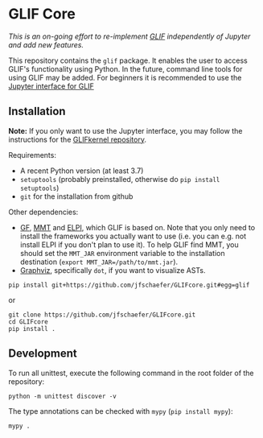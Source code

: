 GLIF Core
=========

*This is an on-going effort to re-implement [GLIF](https://github.com/kwarc/glif) independently of Jupyter and add new features.*

This repository contains the `glif` package.
It enables the user to access GLIF's functionality using Python.
In the future, command line tools for using GLIF may be added.
For beginners it is recommended to use the [Jupyter interface for GLIF](https://github.com/jfschaefer/GLIFKernel)


## Installation
**Note:** If you only want to use the Jupyter interface, you may follow the instructions for the [GLIFkernel repository](https://github.com/jfschaefer/GLIFKernel).

Requirements:
* A recent Python version (at least 3.7)
* `setuptools` (probably preinstalled, otherwise do `pip install setuptools`)
* `git` for the installation from github

Other dependencies:
* [GF](https://www.grammaticalframework.org/), [MMT](https://uniformal.github.io/) and [ELPI](https://github.com/lpcic/elpi), which GLIF is based on.
    Note that you only need to install the frameworks you actually want to use (i.e. you can e.g. not install ELPI if you don't plan to use it).
    To help GLIF find MMT, you should set the `MMT_JAR` environment variable to the installation destination (`export MMT_JAR=/path/to/mmt.jar`).
* [Graphviz](https://www.graphviz.org/), specifically `dot`, if you want to  visualize ASTs.

```
pip install git+https://github.com/jfschaefer/GLIFcore.git#egg=glif
```
or
```
git clone https://github.com/jfschaefer/GLIFcore.git
cd GLIFcore
pip install .
```


## Development
To run all unittest, execute the following command in the root folder of the repository:
```
python -m unittest discover -v
```
The type annotations can be checked with `mypy` (`pip install mypy`):
```
mypy .
```


